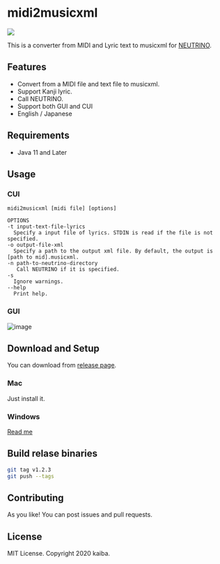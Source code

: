 # midi2musicxml
![](https://github.com/kaibadash/midi2musicxml/workflows/build/badge.svg)

This is a converter from MIDI and Lyric text to musicxml for [NEUTRINO](https://n3utrino.work/).

## Features

- Convert from a MIDI file and text file to musicxml.
- Support Kanji lyric.
- Call NEUTRINO.
- Support both GUI and CUI
- English / Japanese

## Requirements

- Java 11 and Later

## Usage

### CUI

```
midi2musicxml [midi file] [options]

OPTIONS
-t input-text-file-lyrics
  Specify a input file of lyrics. STDIN is read if the file is not specified.
-o output-file-xml
  Specify a path to the output xml file. By default, the output is [path to mid].musicxml.
-n path-to-neutrino-directory
   Call NEUTRINO if it is specified.
-s
  Ignore warnings.
--help
  Print help.
```

### GUI

![image](https://user-images.githubusercontent.com/391549/80907978-9aadb280-8d56-11ea-881b-74c176cd01a8.png)

## Download and Setup

You can download from [release page](https://github.com/kaibadash/midi2musicxml/releases).

### Mac

Just install it.

### Windows

[Read me](https://github.com/kaibadash/midi2musicxml/blob/master/windows_script/README.md)

## Build relase binaries

```bash
git tag v1.2.3
git push --tags
```

## Contributing

As you like!
You can post issues and pull requests.

## License

MIT License. Copyright 2020 kaiba.
